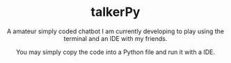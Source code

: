 <h1 align="center">talkerPy</h1>
<p align="center">A amateur simply coded chatbot I am currently developing to play using the terminal and an IDE with my friends.</p>

<p align="center">You may simply copy the code into a Python file and run it with a IDE.</p>

